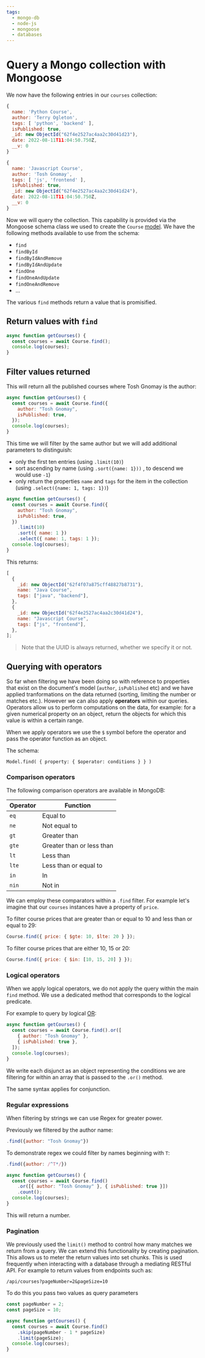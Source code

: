 ```yaml
---
tags:
  - mongo-db
  - node-js
  - mongoose
  - databases
---
```


# Query a Mongo collection with Mongoose

We now have the following entries in our `courses` collection:

```js
{
  name: 'Python Course',
  author: 'Terry Ogleton',
  tags: [ 'python', 'backend' ],
  isPublished: true,
  _id: new ObjectId("62f4e2527ac4aa2c30d41d23"),
  date: 2022-08-11T11:04:50.750Z,
  __v: 0
}

{
  name: 'Javascript Course',
  author: 'Tosh Gnomay',
  tags: [ 'js', 'frontend' ],
  isPublished: true,
  _id: new ObjectId("62f4e2527ac4aa2c30d41d24"),
  date: 2022-08-11T11:04:50.750Z,
  __v: 0
}

```

Now we will query the collection. This capability is provided via the Mongoose
schema class we used to create the `Course`
[model](Create_collections_and_documents_with_Mongoose.md#models).
We have the following methods available to use from the schema:

- `find`
- `findById`
- `findByIdAndRemove`
- `findByIdAndUpdate`
- `findOne`
- `findOneAndUpdate`
- `findOneAndRemove`
- ...

The various `find` methods return a value that is promisified.

## Return values with `find`

```js
async function getCourses() {
  const courses = await Course.find();
  console.log(courses);
}
```

## Filter values returned

This will return all the published courses where Tosh Gnomay is the author:

```js
async function getCourses() {
  const courses = await Course.find({
    author: "Tosh Gnomay",
    isPublished: true,
  });
  console.log(courses);
}
```

This time we will filter by the same author but we will add additional
parameters to distinguish:

- only the first ten entries (using `.limit(10)`)
- sort ascending by name (using `.sort({name: 1}))` , to descend we would use
  `-1`)
- only return the properties `name` and `tags` for the item in the collection
  (using `.select({name: 1, tags: 1})`)

```js
async function getCourses() {
  const courses = await Course.find({
    author: "Tosh Gnomay",
    isPublished: true,
  })
    .limit(10)
    .sort({ name: 1 })
    .select({ name: 1, tags: 1 });
  console.log(courses);
}
```

This returns:

```js
[
  {
    _id: new ObjectId("62f4f07a875cff48827b8731"),
    name: "Java Course",
    tags: ["java", "backend"],
  },
  {
    _id: new ObjectId("62f4e2527ac4aa2c30d41d24"),
    name: "Javascript Course",
    tags: ["js", "frontend"],
  },
];
```

> Note that the UUID is always returned, whether we specify it or not.

## Querying with operators

So far when filtering we have been doing so with reference to properties that
exist on the document's model (`author`, `isPublished` etc) and we have applied
tranformations on the data returned (sorting, limiting the number or matches
etc.). However we can also apply **operators** within our queries. Operators
allow us to perform computations on the data, for example: for a given numerical
property on an object, return the objects for which this value is within a
certain range.

When we apply operators we use the `$` symbol before the operator and pass the
operator function as an object.

The schema:

```
Model.find( { property: { $operator: conditions } } )
```

### Comparison operators

The following comparison operators are available in MongoDB:

| Operator | Function                  |
| -------- | ------------------------- |
| `eq`     | Equal to                  |
| `ne`     | Not equal to              |
| `gt`     | Greater than              |
| `gte`    | Greater than or less than |
| `lt`     | Less than                 |
| `lte`    | Less than or equal to     |
| `in`     | In                        |
| `nin`    | Not in                    |

We can employ these comparators within a `.find` filter. For example let's
imagine that our `courses` instances have a property of `price`.

To filter course prices that are greater than or equal to 10 and less than or
equal to 29:

```js
Course.find({ price: { $gte: 10, $lte: 20 } });
```

To filter course prices that are either 10, 15 or 20:

```js
Course.find({ price: { $in: [10, 15, 20] } });
```

### Logical operators

When we apply logical operators, we do not apply the query within the main
`find` method. We use a dedicated method that corresponds to the logical
predicate.

For example to query by logical
[OR](Truth-functional_connectives.md#disjunction):

```js
async function getCourses() {
  const courses = await Course.find().or([
    { author: "Tosh Gnomay" },
    { isPublished: true },
  ]);
  console.log(courses);
}
```

We write each disjunct as an object representing the conditions we are filtering
for within an array that is passed to the `.or()` method.

The same syntax applies for conjunction.

### Regular expressions

When filtering by strings we can use Regex for greater power.

Previously we filtered by the author name:

```js
.find({author: "Tosh Gnomay"})
```

To demonstrate regex we could filter by names beginning with `T`:

```js
.find({author: /^T*/})
```

```js
async function getCourses() {
  const courses = await Course.find()
    .or([{ author: "Tosh Gnomay" }, { isPublished: true }])
    .count();
  console.log(courses);
}
```

This will return a number.

### Pagination

We previously used the `limit()` method to control how many matches we return
from a query. We can extend this functionality by creating pagination. This
allows us to meter the return values into set chunks. This is used frequently
when interacting with a database through a mediating RESTful API. For example to
return values from endpoints such as:

```
/api/courses?pageNumber=2&pageSize=10
```

To do this you pass two values as query parameters

```js
const pageNumber = 2;
const pageSize = 10;

async function getCourses() {
  const courses = await Course.find()
    .skip(pageNumber - 1 * pageSize)
    .limit(pageSize);
  console.log(courses);
}
```
